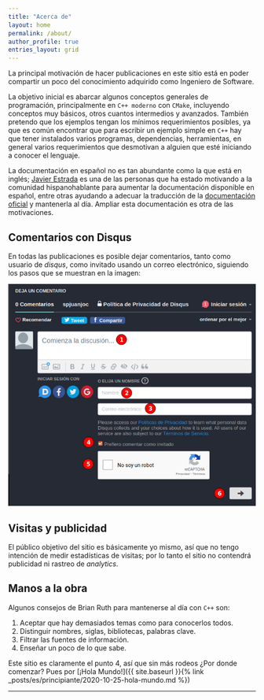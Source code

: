 ```yaml
---
title: "Acerca de"
layout: home
permalink: /about/
author_profile: true
entries_layout: grid
---
```


La principal motivación de hacer publicaciones en este sitio está en poder 
compartir un poco del conocimiento adquirido como Ingeniero de Software.

La objetivo inicial es abarcar algunos conceptos generales de programación, principalmente
en `C++ moderno` con `CMake`, incluyendo conceptos muy básicos, otros 
cuantos intermedios y avanzados. También pretendo que los ejemplos tengan los
mínimos requerimientos posibles, ya que es común encontrar que para 
escribir un ejemplo simple en `C++` hay que tener instalados varios programas, dependencias,
herramientas, en general varios requerimientos que desmotivan a alguien que
esté iniciando a conocer el lenguaje.


La documentación en español no es tan abundante como la que está en inglés; 
[Javier Estrada](https://youtu.be/I8lVKve_bEk) es una de las personas que ha estado 
motivando a la comunidad hispanohablante para aumentar la documentación 
disponible en español, entre otras ayudando a adecuar la 
traducción de la [documentación oficial](https://es.cppreference.com/) y mantenerla al día. 
Ampliar esta documentación es otra de las motivaciones. 


## Comentarios con Disqus

En todas las publicaciones es posible dejar comentarios, tanto como usuario
de _disqus_, como invitado usando un correo electrónico, 
siguiendo los pasos que se muestran en la imagen:

![disqus-guest](/assets/screenshots/disqus-guest.png)

## Visitas y publicidad

El público objetivo del sitio es básicamente yo mismo, así que no tengo intención 
de medir estadísticas de visitas; por lo tanto el sitio no contendrá publicidad
ni rastreo de _analytics_.

## Manos a la obra

Algunos consejos de Brian Ruth para mantenerse al día con `C++` son:
1. Aceptar que hay demasiados temas como para conocerlos todos.
2. Distinguir nombres, siglas, bibliotecas, palabras clave.
3. Filtrar las fuentes de información.
4. Enseñar un poco de lo que sabe.

Este sitio es claramente el punto 4, así que sin más rodeos
¿Por donde comenzar? Pues por [¡Hola Mundo!]({{ site.baseurl }}{% link _posts/es/principiante/2020-10-25-hola-mundo.md %})

---